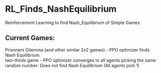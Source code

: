 # RL_Finds_NashEquilibrium
Reinforcement Learning to find Nash_Equilibrium of Simple Games


## Current Games:
Prisoners Dilemma (and other similar 2x2 games) - PPO optimizer finds Nash Equilibrium. <br />
two-thirds game - PPO optimizer converges to all agents picking the same random number: Does not find Nash Equilibrium (All agents pick 1)

